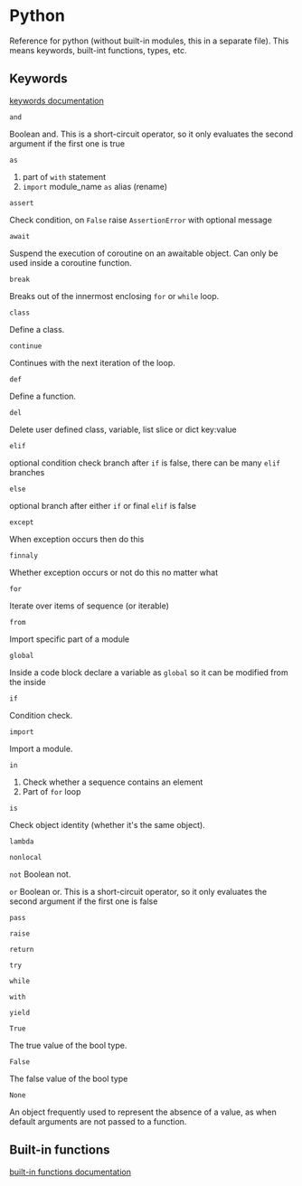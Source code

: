 # Python
Reference for python (without built-in modules, this in a separate file). This means keywords, built-int functions, types, etc.

## Keywords
[keywords documentation](https://docs.python.org/pl/3/reference/lexical_analysis.html#keywords)

`and`

Boolean and. This is a short-circuit operator, so it only evaluates the second argument if the first one is true

`as`
1. part of `with` statement
2. `import` module_name `as` alias (rename)

`assert`

Check condition, on `False` raise `AssertionError` with optional message

`await`

Suspend the execution of coroutine on an awaitable object. Can only be used inside a coroutine function.

`break`

Breaks out of the innermost enclosing `for` or `while` loop.

`class`

Define a class.

`continue`

Continues with the next iteration of the loop.

`def`

Define a function.

`del`

Delete user defined class, variable, list slice or dict key:value

`elif`

optional condition check branch after `if` is false, there can be many `elif` branches

`else`

optional branch after either `if` or final `elif` is false

`except`

When exception occurs then do this

`finnaly`

Whether exception occurs or not do this no matter what

`for`

Iterate over items of sequence (or iterable)

`from`

Import specific part of a module

`global`

Inside a code block declare a variable as `global` so it can be modified from the inside 

`if`

Condition check.

`import`

Import a module.

`in`
1. Check whether a sequence contains an element
2. Part of `for` loop

`is`

Check object identity (whether it's the same object).



`lambda`


`nonlocal`


`not`
Boolean not.

`or`
Boolean or. This is a short-circuit operator, so it only evaluates the second argument if the first one is false

`pass`


`raise`


`return`


`try`


`while`


`with`


`yield`


`True`

The true value of the bool type.

`False`

The false value of the bool type

`None`

An object frequently used to represent the absence of a value, as when default arguments are not passed to a function.







## Built-in functions
[built-in functions documentation](https://docs.python.org/3/library/functions.html)